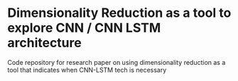 # Dimensionality Reduction as a tool to explore CNN / CNN LSTM architecture
Code repository for research paper on using dimensionality reduction as a tool that indicates when CNN-LSTM tech is necessary
